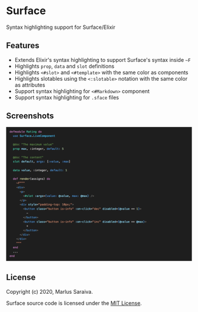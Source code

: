 # Surface

Syntax highlighting support for Surface/Elixir

## Features

  * Extends Elixir's syntax highlighting to support Surface's syntax inside `~F`
  * Highlights `prop`, `data` and `slot` definitions
  * Highlights `<#slot>` and `<#template>` with the same color as components
  * Highlights slotables using the `<:slotable>` notation with the same color as attributes
  * Support syntax highlighting for `<#Markdown>` component
  * Support syntax highlighting for `.sface` files

## Screenshots

![Syntax highlighting](https://raw.githubusercontent.com/msaraiva/vscode-surface/master/images/example.png)

## License

Copyright (c) 2020, Marlus Saraiva.

Surface source code is licensed under the [MIT License](LICENSE).
